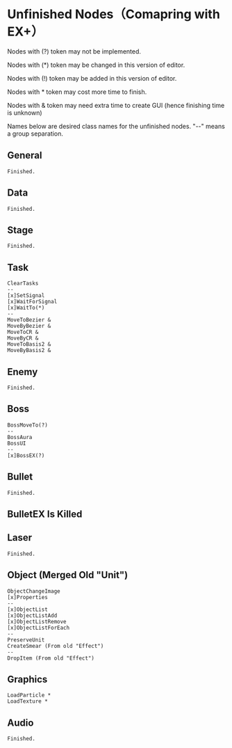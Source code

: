 # Unfinished Nodes（Comapring with EX+）

Nodes with (?) token may not be implemented.

Nodes with (*) token may be changed in this version of editor.

Nodes with (!) token may be added in this version of editor.


Nodes with * token may cost more time to finish.

Nodes with & token may need extra time to create GUI (hence finishing time is unknown)


Names below are desired class names for the unfinished nodes.
"--" means a group separation.

## General
	Finished.

## Data
	Finished.

## Stage
    Finished.

## Task
	ClearTasks
	--
	[x]SetSignal
	[x]WaitForSignal
	[x]WaitTo(*)
	--
	MoveToBezier &
	MoveByBezier &
	MoveToCR &
	MoveByCR &
	MoveToBasis2 &
	MoveByBasis2 &

## Enemy
	Finished.

## Boss
	BossMoveTo(?)
	--
	BossAura
	BossUI
	--
	[x]BossEX(?)

## Bullet
	Finished.

## BulletEX Is Killed

## Laser
	Finished.

## Object (Merged Old "Unit")
	ObjectChangeImage
	[x]Properties
	--
	[x]ObjectList
	[x]ObjectListAdd
	[x]ObjectListRemove
	[x]ObjectListForEach
	--
	PreserveUnit
	CreateSmear (From old "Effect")
	--
	DropItem (From old "Effect")

## Graphics
	LoadParticle *
	LoadTexture *

## Audio
	Finished.
